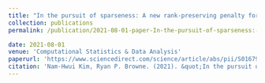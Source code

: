 ```yaml
---
title: "In the pursuit of sparseness: A new rank-preserving penalty for a finite mixture of factor analyzers"
collection: publications
permalink: /publication/2021-08-01-paper-In-the-pursuit-of-sparseness:-A-new-rank-preserving-penalty-for-a-finite-mixture-of-factor-analyzers

date: 2021-08-01
venue: 'Computational Statistics & Data Analysis'
paperurl: 'https://www.sciencedirect.com/science/article/abs/pii/S0167947321000785'
citation: 'Nam-Hwui Kim, Ryan P. Browne. (2021). &quot;In the pursuit of sparseness: A new rank-preserving penalty for a finite mixture of factor analyzers.&quot; <i>Computational Statistics & Data Analysis</i>. 160.'
---
```


<!--excerpt: 'This paper is about the number 2. The number 3 is left for future work.'
This paper is about the number 2. The number 3 is left for future work.

[Download paper here](http://academicpages.github.io/files/paper2.pdf)

Recommended citation: Your Name, You. (2010). "Paper Title Number 2." <i>Journal 1</i>. 1(2).-->
